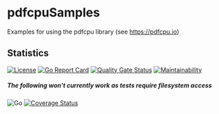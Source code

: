 # pdfcpuSamples
Examples for using the pdfcpu library (see https://pdfcpu.io)

## Statistics

[![License](https://img.shields.io/badge/License-Apache%202.0-blue.svg)](https://opensource.org/licenses/Apache-2.0) [![Go Report Card](https://goreportcard.com/badge/github.com/gernotstarke/pdfcpuSamples)](https://goreportcard.com/report/github.com/gernotstarke/pdfcpuSamples) 
[![Quality Gate Status](https://sonarcloud.io/api/project_badges/measure?project=gernotstarke_pdfcpuSamples&metric=alert_status)](https://sonarcloud.io/dashboard?id=gernotstarke_pdfcpuSamples)
[![Maintainability](https://api.codeclimate.com/v1/badges/c481ef8142826f71ff65/maintainability)](https://codeclimate.com/github/gernotstarke/pdfcpuSamples/maintainability)

##### The following won't currently work as tests require filesystem access
![Go](https://github.com/gernotstarke/pdfcpuSamples/workflows/Go/badge.svg) 
[![Coverage Status](https://coveralls.io/repos/github/gernotstarke/pdfcpuSamples/badge.svg?branch=main)](https://coveralls.io/github/gernotstarke/pdfcpuSamples?branch=main) 
